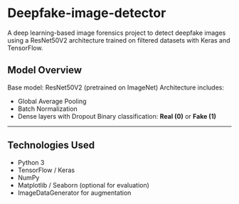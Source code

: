 # Deepfake-image-detector

A deep learning-based image forensics project to detect deepfake images using a ResNet50V2 architecture trained on filtered datasets with Keras and TensorFlow.


##  Model Overview

 Base model: ResNet50V2 (pretrained on ImageNet)
 Architecture includes:
  - Global Average Pooling
  - Batch Normalization
  - Dense layers with Dropout
 Binary classification: **Real (0)** or **Fake (1)**

---

## Technologies Used

- Python 3
- TensorFlow / Keras
- NumPy
- Matplotlib / Seaborn (optional for evaluation)
- ImageDataGenerator for augmentation



